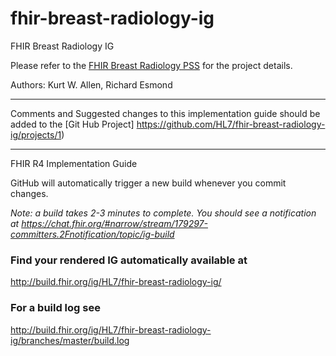 # fhir-breast-radiology-ig
FHIR Breast Radiology IG

Please refer to the [FHIR Breast Radiology PSS](https://confluence.hl7.org/display/CIC/Vital+Signs+PSS) for the project details.

Authors:  Kurt W. Allen, Richard Esmond

-----

Comments and Suggested changes to this implementation guide should be added to the 
[Git Hub Project] https://github.com/HL7/fhir-breast-radiology-ig/projects/1)

-----
FHIR R4 Implementation Guide

GitHub will automatically trigger a new build whenever you commit changes.

*Note: a build takes 2-3 minutes to complete. You should see a notification at https://chat.fhir.org/#narrow/stream/179297-committers.2Fnotification/topic/ig-build*

### Find your rendered IG automatically available at

http://build.fhir.org/ig/HL7/fhir-breast-radiology-ig/

### For a build log see

http://build.fhir.org/ig/HL7/fhir-breast-radiology-ig/branches/master/build.log


